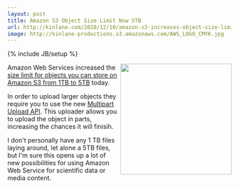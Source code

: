 ```yaml
---
layout: post
title: Amazon S3 Object Size Limit Now 5TB
url: http://kinlane.com/2010/12/10/amazon-s3-increases-object-size-limit-5tb/
image: http://kinlane-productions.s3.amazonaws.com/AWS_LOGO_CMYK.jpg
---
```

{% include JB/setup %}
<p>
     <img src="http://kinlane-productions.s3.amazonaws.com/AWS_LOGO_CMYK.jpg"  width="250" align="right" />Amazon Web Services increased the <a href="http://aws.typepad.com/aws/2010/12/amazon-s3-object-size-limit.html" target="_blank">size limit for objects you can store on Amazon S3 from 1TB to 5TB</a> today.
</p>

<p>
     In order to upload larger objects they require you to use the new <a href="http://aws.typepad.com/aws/2010/11/amazon-s3-multipart-upload.html" target="_blank">Multipart Upload API</a>. This uploader allows you to upload the object in parts, increasing the chances it will finisih.
</p>

<p>
     I don't personally have any 1 TB files laying around, let alone a 5TB files, but I'm sure this opens up a lot of new possibilities for using Amazon Web Service for scientific data or media content.
</p>